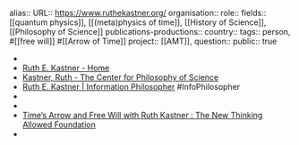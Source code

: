 alias::
URL:: https://www.ruthekastner.org/
organisation:: 
role::
fields:: [[quantum physics]], [[(meta)physics of time]], [[History of Science]], [[Philosophy of Science]] 
publications-productions:: 
country::
tags:: person, #[[free will]] #[[Arrow of Time]]
project:: [[AMT]], 
question::
public:: true

-
- [Ruth E. Kastner - Home](https://www.ruthekastner.org/)
- [Kastner, Ruth - The Center for Philosophy of Science](https://www.centerphilsci.pitt.edu/fellows/ruth-kastner/)
- [Ruth E. Kastner | Information Philosopher](https://www.informationphilosopher.com/solutions/scientists/kastner/) #InfoPhilosopher
-
-
- [Time’s Arrow and Free Will with Ruth Kastner : The New Thinking Allowed Foundation](https://www.newthinkingallowed.org/time-s-arrow-and-free-will-with-ruth-kastner/)
-